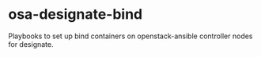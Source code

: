 # osa-designate-bind
Playbooks to set up bind containers on openstack-ansible controller nodes for designate.
